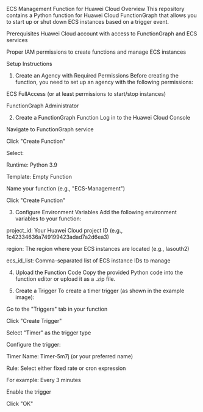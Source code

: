 ECS Management Function for Huawei Cloud
Overview
This repository contains a Python function for Huawei Cloud FunctionGraph that allows you to start up or shut down ECS instances based on a trigger event.

Prerequisites
Huawei Cloud account with access to FunctionGraph and ECS services

Proper IAM permissions to create functions and manage ECS instances

Setup Instructions
1. Create an Agency with Required Permissions
Before creating the function, you need to set up an agency with the following permissions:

ECS FullAccess (or at least permissions to start/stop instances)

FunctionGraph Administrator

2. Create a FunctionGraph Function
Log in to the Huawei Cloud Console

Navigate to FunctionGraph service

Click "Create Function"

Select:

Runtime: Python 3.9

Template: Empty Function

Name your function (e.g., "ECS-Management")

Click "Create Function"

3. Configure Environment Variables
Add the following environment variables to your function:

project_id: Your Huawei Cloud project ID (e.g., 1c42334636a749199423adad7a2d6ea3)

region: The region where your ECS instances are located (e.g., lasouth2)

ecs_id_list: Comma-separated list of ECS instance IDs to manage

4. Upload the Function Code
Copy the provided Python code into the function editor or upload it as a .zip file.

5. Create a Trigger
To create a timer trigger (as shown in the example image):

Go to the "Triggers" tab in your function

Click "Create Trigger"

Select "Timer" as the trigger type

Configure the trigger:

Timer Name: Timer-5m7j (or your preferred name)

Rule: Select either fixed rate or cron expression

For example: Every 3 minutes

Enable the trigger

Click "OK"
